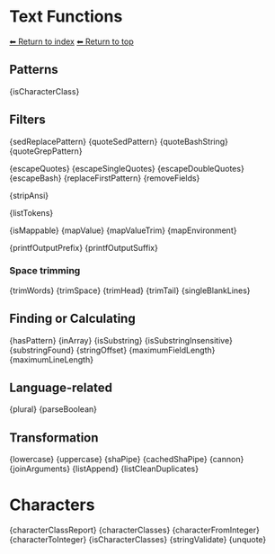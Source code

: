 # Text Functions

[⬅ Return to index](index.md)
[⬅ Return to top](../index.md)

## Patterns

{isCharacterClass}

## Filters

{sedReplacePattern}
{quoteSedPattern}
{quoteBashString}
{quoteGrepPattern}

{escapeQuotes}
{escapeSingleQuotes}
{escapeDoubleQuotes}
{escapeBash}
{replaceFirstPattern}
{removeFields}

{stripAnsi}

{listTokens}

{isMappable}
{mapValue}
{mapValueTrim}
{mapEnvironment}

{printfOutputPrefix}
{printfOutputSuffix}

### Space trimming

{trimWords}
{trimSpace}
{trimHead}
{trimTail}
{singleBlankLines}

## Finding or Calculating

{hasPattern} 
{inArray}
{isSubstring}
{isSubstringInsensitive}
{substringFound}
{stringOffset}
{maximumFieldLength}
{maximumLineLength}

## Language-related

{plural}
{parseBoolean}

## Transformation

{lowercase}
{uppercase}
{shaPipe}
{cachedShaPipe}
{cannon}
{joinArguments}
{listAppend}
{listCleanDuplicates}

# Characters

{characterClassReport}
{characterClasses}
{characterFromInteger}
{characterToInteger}
{isCharacterClasses}
{stringValidate}
{unquote}
